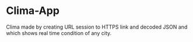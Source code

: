 # Clima-App
Clima made by creating URL session to HTTPS link and decoded JSON and which shows real time condition of any city.
